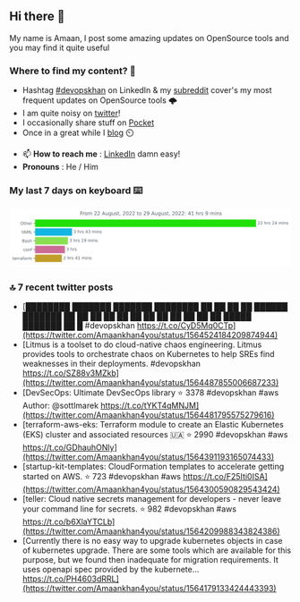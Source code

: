 <!--- [![Hits](https://hits.seeyoufarm.com/api/count/incr/badge.svg?url=https%3A%2F%2Fgithub.com%2Fakhan4u%2Fhit-counter&count_bg=%2379C83D&title_bg=%23555555&icon=&icon_color=%23E7E7E7&title=visits&edge_flat=false)](https://hits.seeyoufarm.com) --->

## Hi there 👋

My name is Amaan, I post some amazing updates on OpenSource tools and you may find it quite useful

### Where to find my content? 🤔

* Hashtag [#devopskhan](https://www.linkedin.com/feed/hashtag/devopskhan/) on LinkedIn & my [subreddit](https://www.reddit.com/r/devopskhan/) cover's my most frequent updates on OpenSource tools 🌩️
* I am quite noisy on [twitter](https://twitter.com/Amaankhan4you)!
* I occasionally share stuff on [Pocket](https://getpocket.com/@ej6g8d1dp2829A16a9Tf5d4T6bAMp3d8791rejDe86yem3bm4e14ex4fT4dluk29)
* Once in a great while I [blog](https://linuxparrot.com/) ⏲️


- 📫 **How to reach me** : [LinkedIn](https://www.linkedin.com/in/amaan-khan-linux-ninja) damn easy!
- **Pronouns** : He / Him

### My last 7 days on keyboard ⌨️

<img src="https://github.com/akhan4u/akhan4u/blob/main/images/stat.svg" alt="Amaan's Wakatime Activity!"/>

### 🔝 7 recent twitter posts
<!-- DEVDOJO:START -->
- [████████ ███████ ███████ ████████ ██ ██ ██ ██ ██████ ███████ ██ ██ ██ ██ ██ ██ ██ ██ ██ ██ ██ ██ █████ ███████ ██ █ #devopskhan https://t.co/CyD5Mq0CTp](https://twitter.com/Amaankhan4you/status/1564524184209874944)
- [Litmus is a toolset to do cloud-native chaos engineering. Litmus provides tools to orchestrate chaos on Kubernetes to help SREs find weaknesses in their deployments. #devopskhan https://t.co/SZ88v3MZkb](https://twitter.com/Amaankhan4you/status/1564487855006687233)
- [DevSecOps: Ultimate DevSecOps library
⭐️ 3378
#devopskhan #aws
Author: @sottlmarek
https://t.co/tYKT4qMNJM](https://twitter.com/Amaankhan4you/status/1564481795575279616)
- [terraform-aws-eks: Terraform module to create an Elastic Kubernetes &lpar;EKS&rpar; cluster and associated resources 🇺🇦
⭐️ 2990
#devopskhan #aws
https://t.co/GDhauhONly](https://twitter.com/Amaankhan4you/status/1564391193165074433)
- [startup-kit-templates: CloudFormation templates to accelerate getting started on AWS.
⭐️ 723
#devopskhan #aws
https://t.co/F25Iti0ISA](https://twitter.com/Amaankhan4you/status/1564300590829543424)
- [teller: Cloud native secrets management for developers - never leave your command line for secrets.
⭐️ 982
#devopskhan #aws
https://t.co/b6XlaYTCLb](https://twitter.com/Amaankhan4you/status/1564209988343824386)
- [Currently there is no easy way to upgrade kubernetes objects in case of kubernetes upgrade. There are some tools which are available for this purpose, but we found then inadequate for migration requirements. It uses openapi spec provided by the kubernete… https://t.co/PH4603dRRL](https://twitter.com/Amaankhan4you/status/1564179133424443393)
<!-- DEVDOJO:END -->

<!-- ![Amaan's GitHub stats](https://github-readme-stats.vercel.app/api?username=akhan4u&count_private=true&show_icons=true&hide=contribs) -->
